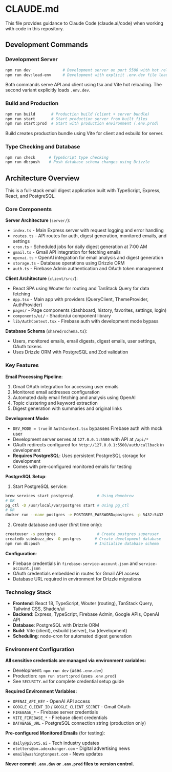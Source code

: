 # CLAUDE.md

This file provides guidance to Claude Code (claude.ai/code) when working with code in this repository.

## Development Commands

### Development Server
```bash
npm run dev              # Development server on port 5500 with hot reload
npm run dev:load-env     # Development with explicit .env.dev file loading
```
Both commands serve API and client using tsx and Vite hot reloading. The second variant explicitly loads `.env.dev`.

### Build and Production
```bash
npm run build       # Production build (client + server bundle)
npm run start       # Start production server from built files
npm run start:prod  # Start with production environment (.env.prod)
```
Build creates production bundle using Vite for client and esbuild for server.

### Type Checking and Database
```bash
npm run check      # TypeScript type checking
npm run db:push    # Push database schema changes using Drizzle
```

## Architecture Overview

This is a full-stack email digest application built with TypeScript, Express, React, and PostgreSQL.

### Core Components

**Server Architecture** (`server/`):
- `index.ts` - Main Express server with request logging and error handling
- `routes.ts` - API routes for auth, digest generation, monitored emails, and settings
- `cron.ts` - Scheduled jobs for daily digest generation at 7:00 AM
- `gmail.ts` - Gmail API integration for fetching emails
- `openai.ts` - OpenAI integration for email analysis and digest generation
- `storage.ts` - Database operations using Drizzle ORM
- `auth.ts` - Firebase Admin authentication and OAuth token management

**Client Architecture** (`client/src/`):
- React SPA using Wouter for routing and TanStack Query for data fetching
- `App.tsx` - Main app with providers (QueryClient, ThemeProvider, AuthProvider)
- `pages/` - Page components (dashboard, history, favorites, settings, login)
- `components/ui/` - Shadcn/ui component library
- `lib/AuthContext.tsx` - Firebase auth with development mode bypass

**Database Schema** (`shared/schema.ts`):
- Users, monitored emails, email digests, digest emails, user settings, OAuth tokens
- Uses Drizzle ORM with PostgreSQL and Zod validation

### Key Features

**Email Processing Pipeline**:
1. Gmail OAuth integration for accessing user emails
2. Monitored email addresses configuration
3. Automated daily email fetching and analysis using OpenAI
4. Topic clustering and keyword extraction
5. Digest generation with summaries and original links

**Development Mode**:
- `DEV_MODE = true` in `AuthContext.tsx` bypasses Firebase auth with mock user
- Development server serves at `127.0.0.1:5500` with API at `/api/*`
- OAuth redirects configured for `http://127.0.0.1:5500/auth/callback` in development
- **Requires PostgreSQL**: Uses persistent PostgreSQL storage for development
- Comes with pre-configured monitored emails for testing

**PostgreSQL Setup**:
1. Start PostgreSQL service:
```bash
brew services start postgresql          # Using Homebrew
# OR
pg_ctl -D /usr/local/var/postgres start # Using pg_ctl
# OR  
docker run --name postgres -e POSTGRES_PASSWORD=postgres -p 5432:5432 -d postgres # Using Docker
```

2. Create database and user (first time only):
```bash
createuser -s postgres                  # Create postgres superuser
createdb subsbuzz_dev -O postgres      # Create development database
npm run db:push                        # Initialize database schema
```

**Configuration**:
- Firebase credentials in `firebase-service-account.json` and `service-account.json`
- OAuth credentials embedded in routes for Gmail API access
- Database URL required in environment for Drizzle migrations

### Technology Stack

- **Frontend**: React 18, TypeScript, Wouter (routing), TanStack Query, Tailwind CSS, Shadcn/ui
- **Backend**: Express, TypeScript, Firebase Admin, Google APIs, OpenAI API
- **Database**: PostgreSQL with Drizzle ORM
- **Build**: Vite (client), esbuild (server), tsx (development)
- **Scheduling**: node-cron for automated digest generation

### Environment Configuration

**All sensitive credentials are managed via environment variables:**

- Development: `npm run dev` (uses `.env.dev`)
- Production: `npm run start:prod` (uses `.env.prod`)
- See `SECURITY.md` for complete credential setup guide

**Required Environment Variables:**
- `OPENAI_API_KEY` - OpenAI API access
- `GOOGLE_CLIENT_ID` / `GOOGLE_CLIENT_SECRET` - Gmail OAuth
- `FIREBASE_*` - Firebase server credentials  
- `VITE_FIREBASE_*` - Firebase client credentials
- `DATABASE_URL` - PostgreSQL connection string (production only)

**Pre-configured Monitored Emails** (for testing):
- `daily@pivot5.ai` - Tech industry updates
- `eletters@om.adexchanger.com` - Digital advertising news  
- `email@washingtonpost.com` - News updates

**Never commit `.env.dev` or `.env.prod` files to version control.**